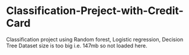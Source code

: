 # Classification-Preject-with-Credit-Card
Classification project using Random forest, Logistic regression, Decision Tree
Dataset size is too big i.e. 147mb so not loaded here.
